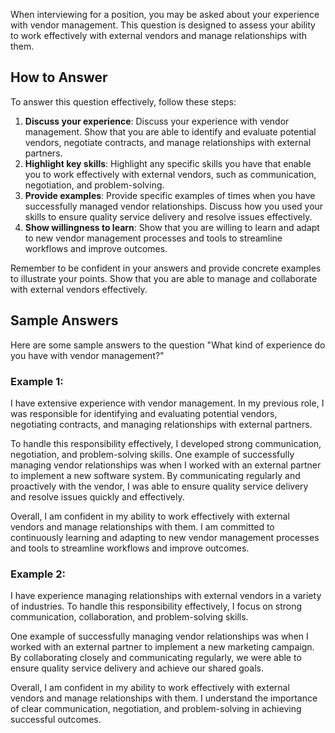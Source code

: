 
When interviewing for a position, you may be asked about your experience with vendor management. This question is designed to assess your ability to work effectively with external vendors and manage relationships with them.

How to Answer
-------------

To answer this question effectively, follow these steps:

1. **Discuss your experience**: Discuss your experience with vendor management. Show that you are able to identify and evaluate potential vendors, negotiate contracts, and manage relationships with external partners.
2. **Highlight key skills**: Highlight any specific skills you have that enable you to work effectively with external vendors, such as communication, negotiation, and problem-solving.
3. **Provide examples**: Provide specific examples of times when you have successfully managed vendor relationships. Discuss how you used your skills to ensure quality service delivery and resolve issues effectively.
4. **Show willingness to learn**: Show that you are willing to learn and adapt to new vendor management processes and tools to streamline workflows and improve outcomes.

Remember to be confident in your answers and provide concrete examples to illustrate your points. Show that you are able to manage and collaborate with external vendors effectively.

Sample Answers
--------------

Here are some sample answers to the question "What kind of experience do you have with vendor management?"

### Example 1:

I have extensive experience with vendor management. In my previous role, I was responsible for identifying and evaluating potential vendors, negotiating contracts, and managing relationships with external partners.

To handle this responsibility effectively, I developed strong communication, negotiation, and problem-solving skills. One example of successfully managing vendor relationships was when I worked with an external partner to implement a new software system. By communicating regularly and proactively with the vendor, I was able to ensure quality service delivery and resolve issues quickly and effectively.

Overall, I am confident in my ability to work effectively with external vendors and manage relationships with them. I am committed to continuously learning and adapting to new vendor management processes and tools to streamline workflows and improve outcomes.

### Example 2:

I have experience managing relationships with external vendors in a variety of industries. To handle this responsibility effectively, I focus on strong communication, collaboration, and problem-solving skills.

One example of successfully managing vendor relationships was when I worked with an external partner to implement a new marketing campaign. By collaborating closely and communicating regularly, we were able to ensure quality service delivery and achieve our shared goals.

Overall, I am confident in my ability to work effectively with external vendors and manage relationships with them. I understand the importance of clear communication, negotiation, and problem-solving in achieving successful outcomes.
